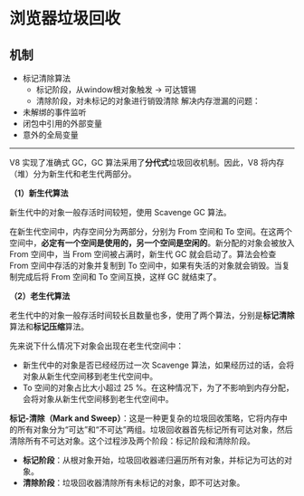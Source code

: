 # 浏览器垃圾回收

## 机制

- 标记清除算法
    - 标记阶段，从window根对象触发 -> 可达镀锡
    - 清除阶段，对未标记的对象进行销毁清除
解决内存泄漏的问题：
- 未解绑的事件监听
- 闭包中引用的外部变量
- 意外的全局变量

------

V8 实现了准确式 GC，GC 算法采用了**分代式**垃圾回收机制。因此，V8 将内存（堆）分为新生代和老生代两部分。

**（1）新生代算法**

新生代中的对象一般存活时间较短，使用 Scavenge GC 算法。

在新生代空间中，内存空间分为两部分，分别为 From 空间和 To 空间。在这两个空间中，**必定有一个空间是使用的，另一个空间是空闲的**。新分配的对象会被放入 From 空间中，当 From 空间被占满时，新生代 GC 就会启动了。算法会检查 From 空间中存活的对象并复制到 To 空间中，如果有失活的对象就会销毁。当复制完成后将 From 空间和 To 空间互换，这样 GC 就结束了。

**（2）老生代算法**

老生代中的对象一般存活时间较长且数量也多，使用了两个算法，分别是**标记清除**算法和**标记压缩**算法。

先来说下什么情况下对象会出现在老生代空间中：

- 新生代中的对象是否已经经历过一次 Scavenge 算法，如果经历过的话，会将对象从新生代空间移到老生代空间中。
- To 空间的对象占比大小超过 25 %。在这种情况下，为了不影响到内存分配，会将对象从新生代空间移到老生代空间中。

**标记-清除（Mark and Sweep）**：这是一种更复杂的垃圾回收策略，它将内存中的所有对象分为“可达”和“不可达”两组。垃圾回收器首先标记所有可达对象，然后清除所有不可达对象。这个过程涉及两个阶段：标记阶段和清除阶段。

- **标记阶段**：从根对象开始，垃圾回收器递归遍历所有对象，并标记为可达的对象。 
- **清除阶段**：垃圾回收器清除所有未标记的对象，即不可达对象。 